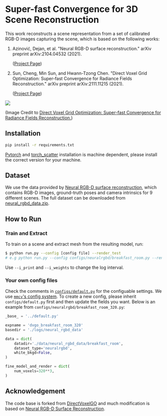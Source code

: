 # Super-fast Convergence for 3D Scene Reconstruction

This work reconstructs a scene representation from a set of calibrated RGB-D images capturing the scene, which is based on the following works:

1. Azinović, Dejan, et al. "Neural RGB-D surface reconstruction." arXiv preprint arXiv:2104.04532 (2021).

   ([Project Page](https://dazinovic.github.io/neural-rgbd-surface-reconstruction/))

2. Sun, Cheng, Min Sun, and Hwann-Tzong Chen. "Direct Voxel Grid Optimization: Super-fast Convergence for Radiance Fields Reconstruction." arXiv preprint arXiv:2111.11215 (2021).

   ([Project Page](https://sunset1995.github.io/dvgo/))

![](https://i.imgur.com/mwkg2P1.png)

(Image Credit to [Direct Voxel Grid Optimization: Super-fast Convergence for Radiance Fields Reconstruction.](https://arxiv.org/pdf/2111.11215.pdf))

## Installation

```bash
pip install -r requirements.txt
```
[Pytorch](https://pytorch.org/) and [torch_scatter](https://github.com/rusty1s/pytorch_scatter) installation is machine dependent, please install the correct version for your machine.

## Dataset

We use the data provided by [Neural RGB-D surface reconstruction](https://dazinovic.github.io/neural-rgbd-surface-reconstruction/), which contains RGB-D images, ground-truth poses and camera intrinsics for 9 different scenes. The full dataset can be downloaded from [neural_rgbd_data.zip](http://kaldir.vc.in.tum.de/neural_rgbd/neural_rgbd_data.zip).


## How to Run

### Train and Extract
To train on a scene and extract mesh from the resulting model, run: 

```bash
$ python run.py --config [config file] --render_test
# e.g python run.py --config configs/neuralrgbd/breakfast_room.py --render_test
```
Use `--i_print` and `--i_weights` to change the log interval.

### Your own config files
Check the comments in [`configs/default.py`](./configs/default.py) for the configuable settings.
We use [`mmcv`'s config system](https://mmcv.readthedocs.io/en/latest/understand_mmcv/config.html).
To create a new config, please inherit `configs/default.py` first and then update the fields you want.
Below is an example from `configs/neuralrgbd/breakfast_room_320.py`:

```python
_base_ = '../default.py'

expname = 'dvgo_breakfast_room_320'
basedir = './logs/neural_rgbd_data'

data = dict(
    datadir='./data/neural_rgbd_data/breakfast_room',
    dataset_type='neuralrgbd',
    white_bkgd=False,
)

fine_model_and_render = dict(
    num_voxels=320**3,
)
```

## Acknowledgement
The code base is forked from [DirectVoxelGO](https://github.com/sunset1995/DirectVoxGO) and much modification is based on [Neural RGB-D Surface Reconstruction](https://github.com/dazinovic/neural-rgbd-surface-reconstruction).
